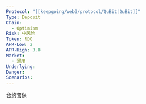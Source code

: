 ```yaml
---
Protocol: "[[keepgoing/web3/protocol/QuBit|QuBit]]"
Type: Deposit
Chain:
  - Optimism
Risk: 中风险
Token: RDO
APR-Low: 2
APR-High: 3.8
Market:
  - 通用
Underlying: 
Danger: 
Scenarios:
---
```

合约套保